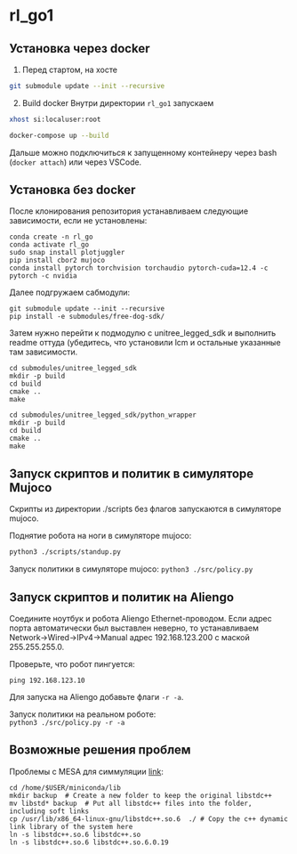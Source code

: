 # rl_go1

## Установка через docker

1. Перед стартом, на хосте
```bash
git submodule update --init --recursive
```

2. Build docker
Внутри директории ```rl_go1``` запускаем
```bash
xhost si:localuser:root

docker-compose up --build
```

Дальше можно подключиться к запущенному контейнеру через bash (`docker attach`) или через VSCode.

## Установка без docker

После клонирования репозитория устанавливаем следующие зависимости, если не установлены:
```
conda create -n rl_go
conda activate rl_go
sudo snap install plotjuggler
pip install cbor2 mujoco
conda install pytorch torchvision torchaudio pytorch-cuda=12.4 -c pytorch -c nvidia
```
Далее подгружаем сабмодули:
```
git submodule update --init --recursive
pip install -e submodules/free-dog-sdk/
```
Затем нужно перейти к подмодулю с unitree_legged_sdk и выполнить readme оттуда (убедитесь, что установили lcm и остальные указанные там зависимости. 
```
cd submodules/unitree_legged_sdk
mkdir -p build
cd build
cmake ..
make 

cd submodules/unitree_legged_sdk/python_wrapper
mkdir -p build
cd build
cmake ..
make 
```

## Запуск скриптов и политик в симуляторе Mujoco

Скрипты из директории ./scripts без флагов запускаются в симуляторе mujoco. 

Поднятие робота на ноги в симуляторе mujoco:
```bash
python3 ./scripts/standup.py
```

Запуск политики в симуляторе mujoco: 
```python3 ./src/policy.py```

## Запуск скриптов и политик на Aliengo

Соедините ноутбук и робота Aliengo Ethernet-проводом. Если адрес порта автоматически был выставлен неверно, то устанавливаем Network->Wired->IPv4->Manual адрес 192.168.123.200 с маской 255.255.255.0.

Проверьте, что робот пингуется:

```ping 192.168.123.10```

Для запуска на Aliengo добавьте флаги `-r -a`.

Запуск политики на реальном роботе:  
```python3 ./src/policy.py -r -a```

## Возможные решения проблем

Проблемы с MESA для симмуляции [link](https://stackoverflow.com/questions/72110384/libgl-error-mesa-loader-failed-to-open-iris):
```
cd /home/$USER/miniconda/lib
mkdir backup  # Create a new folder to keep the original libstdc++
mv libstd* backup  # Put all libstdc++ files into the folder, including soft links
cp /usr/lib/x86_64-linux-gnu/libstdc++.so.6  ./ # Copy the c++ dynamic link library of the system here
ln -s libstdc++.so.6 libstdc++.so
ln -s libstdc++.so.6 libstdc++.so.6.0.19
```
